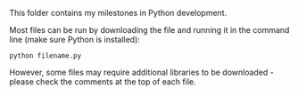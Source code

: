 This folder contains my milestones in Python development.

Most files can be run by downloading the file and running it in the command line (make sure Python is installed):  

    python filename.py

However, some files may require additional libraries to be downloaded - please check the comments at the top of each file.
